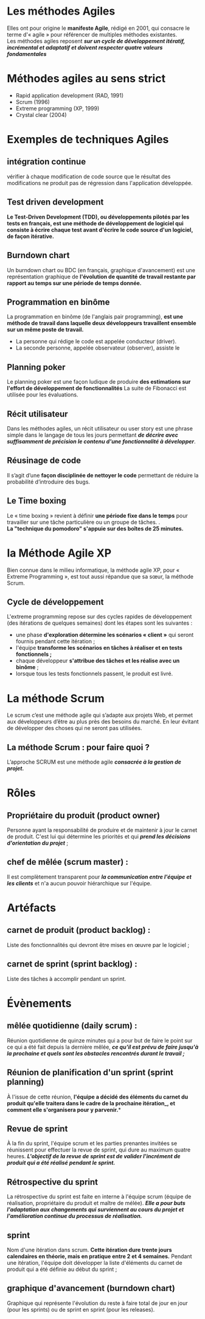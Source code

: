 
# Les méthodes Agiles

Elles ont pour origine le  **manifeste Agile**, rédigé en 2001, qui consacre le terme d'« agile » pour référencer de multiples méthodes existantes.  
Les méthodes agiles reposent  _**sur un cycle de développement itératif, incrémental et adaptatif et doivent respecter quatre valeurs fondamentales**_  



# Méthodes agiles au sens strict

-   Rapid application development (RAD, 1991)
-   Scrum (1996)
-   Extreme programming (XP, 1999)
-   Crystal clear (2004)

# Exemples de techniques Agiles

## intégration continue

vérifier à chaque modification de code source que le résultat des modifications ne produit pas de régression dans l'application développée.

## Test driven development

**Le Test-Driven Development (TDD), ou développements pilotés par les tests en français, est une méthode de développement de logiciel qui consiste à écrire chaque test avant d'écrire le code source d'un logiciel, de façon itérative.**

## Burndown chart

Un burndown chart ou BDC (en français, graphique d'avancement) est une représentation graphique de **l'évolution de quantité de travail restante par rapport au temps sur une période de temps donnée.** 

## Programmation en binôme

La programmation en binôme (de l'anglais pair programming), **est une méthode de travail dans laquelle deux développeurs travaillent ensemble sur un même poste de travail.**  

-   La personne qui rédige le code est appelée conducteur (driver).
-   La seconde personne, appelée observateur (observer), assiste le 

## Planning poker

Le planning poker est une façon ludique de produire **des estimations sur l'effort de développement de fonctionnalités** La suite de Fibonacci est utilisée pour les évaluations.

## Récit utilisateur

Dans les méthodes agiles, un récit utilisateur ou user story est une phrase simple dans le langage de tous les jours permettant  _**de décrire avec suffisamment de précision le contenu d'une fonctionnalité à développer**_.

## Réusinage de code

Il s’agit d’une **façon disciplinée de nettoyer le code** permettant de réduire la probabilité d’introduire des bugs.

## Le Time boxing

Le « time boxing » revient à définir  **une période fixe dans le temps**  pour travailler sur une tâche particulière ou un groupe de tâches. .  
**La "technique du pomodoro" s'appuie sur des boîtes de 25 minutes.**


# la Méthode Agile XP

Bien connue dans le milieu informatique, la méthode agile XP, pour « Extreme Programming », est tout aussi répandue que sa sœur, la méthode Scrum.

## Cycle de développement

L'extreme programming repose sur des cycles rapides de développement (des itérations de quelques semaines) dont les étapes sont les suivantes :

-   une phase **d'exploration détermine les scénarios « client »** qui seront fournis pendant cette itération ;
-   l'équipe **transforme les scénarios en tâches à réaliser et en tests fonctionnels ;**
-   chaque développeur **s'attribue des tâches et les réalise avec un binôme** ;
-   lorsque tous les tests fonctionnels passent, le produit est livré.
# La méthode Scrum

Le scrum c’est une méthode agile qui s’adapte aux projets Web, et permet aux développeurs d’être au plus près des besoins du marché. En leur évitant de développer des choses qui ne seront pas utilisées.

## La méthode Scrum : pour faire quoi ?

L’approche SCRUM est une méthode agile  _**consacrée à la gestion de projet.**_


# Rôles

## Propriétaire du produit (product owner)

Personne ayant la responsabilité de produire et de maintenir à jour le carnet de produit. C'est lui qui détermine les priorités et qui  _**prend les décisions d'orientation du projet**_  ;

## chef de mêlée (scrum master) :

Il est complètement transparent pour  _**la communication entre l'équipe et les clients**_  et n'a aucun pouvoir hiérarchique sur l'équipe.

# Artéfacts

## carnet de produit (product backlog) :

Liste des fonctionnalités qui devront être mises en œuvre par le logiciel ;

## carnet de sprint (sprint backlog) :

Liste des tâches à accomplir pendant un sprint.

# Évènements

## mêlée quotidienne (daily scrum) :

Réunion quotidienne de quinze minutes qui a pour but de faire le point sur ce qui a été fait depuis la dernière mêlée,  _**ce qu'il est prévu de faire jusqu'à la prochaine et quels sont les obstacles rencontrés durant le travail ;**_

## Réunion de planification d'un sprint (sprint planning)

À l'issue de cette réunion,  **l'équipe a décidé des éléments du carnet du produit qu'elle traitera dans le cadre de la prochaine itération_, et comment elle s'organisera pour y parvenir.***

## Revue de sprint

À la fin du sprint, l'équipe scrum et les parties prenantes invitées se réunissent pour effectuer la revue de sprint, qui dure au maximum quatre heures.  _**L'objectif de la revue de sprint est de valider l'incrément de produit qui a été réalisé pendant le sprint.**_

## Rétrospective du sprint

La rétrospective du sprint est faite en interne à l'équipe scrum (équipe de réalisation, propriétaire du produit et maître de mélée).  _**Elle a pour buts l'adaptation aux changements qui surviennent au cours du projet et l'amélioration continue du processus de réalisation.**_

## sprint

Nom d'une itération dans scrum.  **Cette itération dure trente jours calendaires en théorie, mais en pratique entre 2 et 4 semaines.**  Pendant une itération, l'équipe doit développer la liste d'éléments du carnet de produit qui a été définie au début du sprint ;

## graphique d'avancement (burndown chart)

Graphique qui représente l'évolution du reste à faire total de jour en jour (pour les sprints) ou de sprint en sprint (pour les releases).